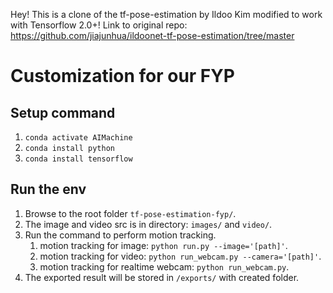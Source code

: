 Hey! This is a clone of the tf-pose-estimation by Ildoo Kim modified to work with Tensorflow 2.0+!
Link to original repo: https://github.com/jiajunhua/ildoonet-tf-pose-estimation/tree/master

# Customization for our FYP
## Setup command
1. ```conda activate AIMachine```
2. ```conda install python```
3. ```conda install tensorflow```

## Run the env
1. Browse to the root folder ```tf-pose-estimation-fyp/```.
2. The image and video src is in directory: ```images/``` and ```video/```.
3. Run the command to perform motion tracking.
   1. motion tracking for image: ```python run.py --image='[path]'```.
   2. motion tracking for video: ```python run_webcam.py --camera='[path]'```.
   3. motion tracking for realtime webcam: ```python run_webcam.py```.
4. The exported result will be stored in ```/exports/``` with created folder.